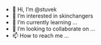 - 👋 Hi, I’m @stuvek
- 👀 I’m interested in skinchangers
- 🌱 I’m currently learning ...
- 💞️ I’m looking to collaborate on ...
- 📫 How to reach me ...

<!---
stuvek/stuvek is a ✨ special ✨ repository because its `README.md` (this file) appears on your GitHub profile.
You can click the Preview link to take a look at your changes.
--->
